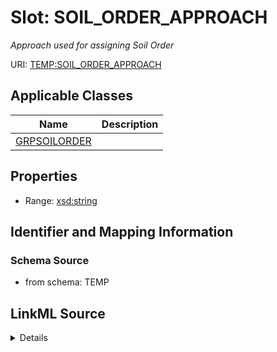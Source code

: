 # Slot: SOIL_ORDER_APPROACH
_Approach used for assigning Soil Order_


URI: [TEMP:SOIL_ORDER_APPROACH](https://example.org/TEMP/SOIL_ORDER_APPROACH)



<!-- no inheritance hierarchy -->




## Applicable Classes

| Name | Description |
| --- | --- |
[GRPSOILORDER](GRPSOILORDER.md) | 






## Properties

* Range: [xsd:string](xsd:string)







## Identifier and Mapping Information







### Schema Source


* from schema: TEMP




## LinkML Source

<details>
```yaml
name: SOIL_ORDER_APPROACH
description: Approach used for assigning Soil Order
from_schema: TEMP
rank: 1000
alias: SOIL_ORDER_APPROACH
domain_of:
- GRP_SOIL_ORDER
range: string

```
</details>